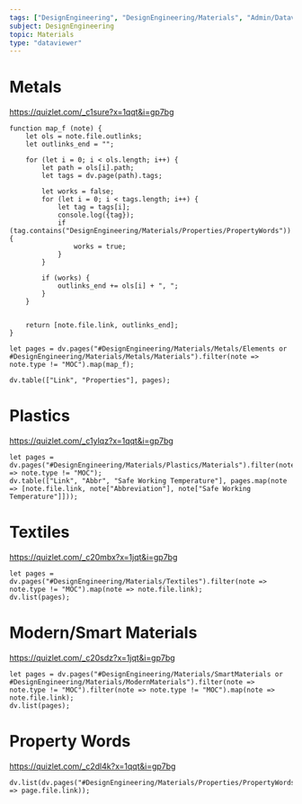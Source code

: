 ```yaml
---
tags: ["DesignEngineering", "DesignEngineering/Materials", "Admin/Dataviewer"]
subject: DesignEngineering
topic: Materials
type: "dataviewer"
---
```


# Metals

https://quizlet.com/_c1sure?x=1qqt&i=gp7bg

```dataviewjs
function map_f (note) {
	let ols = note.file.outlinks;
	let outlinks_end = "";

	for (let i = 0; i < ols.length; i++) {
		let path = ols[i].path;
		let tags = dv.page(path).tags;

		let works = false;
		for (let i = 0; i < tags.length; i++) {
			let tag = tags[i];
			console.log({tag});
			if (tag.contains("DesignEngineering/Materials/Properties/PropertyWords")) {
				works = true;
			}
		}

		if (works) {
			outlinks_end += ols[i] + ", ";
		}
	}
	

	return [note.file.link, outlinks_end];
}

let pages = dv.pages("#DesignEngineering/Materials/Metals/Elements or #DesignEngineering/Materials/Metals/Materials").filter(note => note.type != "MOC").map(map_f);

dv.table(["Link", "Properties"], pages);
```

# Plastics

https://quizlet.com/_c1ylqz?x=1qqt&i=gp7bg


```dataviewjs
let pages = dv.pages("#DesignEngineering/Materials/Plastics/Materials").filter(note => note.type != "MOC");
dv.table(["Link", "Abbr", "Safe Working Temperature"], pages.map(note => [note.file.link, note["Abbreviation"], note["Safe Working Temperature"]]));
```

# Textiles

https://quizlet.com/_c20mbx?x=1jqt&i=gp7bg

```dataviewjs
let pages = dv.pages("#DesignEngineering/Materials/Textiles").filter(note => note.type != "MOC").map(note => note.file.link);
dv.list(pages);
```

# Modern/Smart Materials

https://quizlet.com/_c20sdz?x=1jqt&i=gp7bg
```dataviewjs
let pages = dv.pages("#DesignEngineering/Materials/SmartMaterials or #DesignEngineering/Materials/ModernMaterials").filter(note => note.type != "MOC").filter(note => note.type != "MOC").map(note => note.file.link);
dv.list(pages);
```

# Property Words

https://quizlet.com/_c2dl4k?x=1qqt&i=gp7bg
```dataviewjs
dv.list(dv.pages("#DesignEngineering/Materials/Properties/PropertyWords").map(page => page.file.link));
```